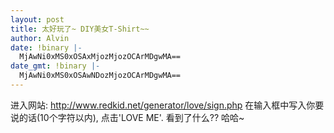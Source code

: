 ```yaml
---
layout: post
title: 太好玩了~ DIY美女T-Shirt~~
author: Alvin
date: !binary |-
  MjAwNi0xMS0xOSAxMjozMjozOCArMDgwMA==
date_gmt: !binary |-
  MjAwNi0xMS0xOSAwNDozMjozOCArMDgwMA==
---
```

进入网站: <a href="http://www.redkid.net/generator/love/sign.php">http://www.redkid.net/generator/love/sign.php</a>
在输入框中写入你要说的话(10个字符以内), 点击'LOVE ME'.
看到了什么?? 哈哈~
